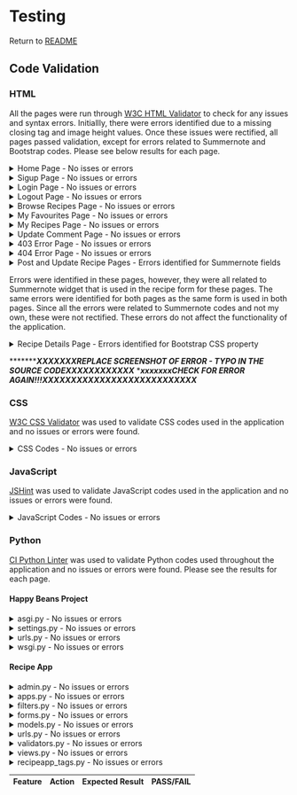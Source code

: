 # Testing

Return to [README](https://github.com/ShizukaDonaghue/happy-beans)

## Code Validation

### HTML
All the pages were run through [W3C HTML Validator](https://validator.w3.org/) to check for any issues and syntax errors.
Initiallly, there were errors identified due to a missing closing tag and image height values.
Once these issues were rectified, all pages passed validation, except for errors related to Summernote and Bootstrap codes.
Please see below results for each page.


<details>
  <summary>Home Page - No isses or errors</summary>
  
  <img src="docs/images/validation/home-page.png">

</details>

<details>
  <summary>Sigup Page - No issues or errors</summary>
  
  <img src="docs/images/validation/signup-page.png">

</details>

<details>
  <summary>Login Page - No issues or errors</summary>
  
  <img src="docs/images/validation/login-page.png">

</details>


<details>
  <summary>Logout Page - No issues or errors</summary>
  
  <img src="docs/images/validation/logout-page.png">

</details>


<details>
  <summary>Browse Recipes Page - No issues or errors</summary>
  
  <img src="docs/images/validation/browse-recipes-page.png">

</details>

<details>
  <summary>My Favourites Page - No issues or errors</summary> 
  
  <img src="docs/images/validation/my-favourites-page.png">

</details>

<details>
  <summary>My Recipes Page - No issues or errors</summary> 
  
  <img src="docs/images/validation/my-recipes-page.png">

</details>

<details>
  <summary>Update Comment Page - No issues or errors</summary> 
  
  <img src="docs/images/validation/update-comment-page.png">

</details>

<details>
  <summary>403 Error Page - No issues or errors</summary> 
  
  <img src="docs/images/validation/403-error-page.png">

</details>

<details>
  <summary>404 Error Page - No issues or errors</summary> 
  
  <img src="docs/images/validation/404-error-page.png">

</details>


<details>
  <summary>Post and Update Recipe Pages - Errors identified for Summernote fields</summary> 
  
  
 

</details>

Errors were identified in these pages, however, they were all related to Summernote widget that is used in the recipe form for these pages.
The same errors were identified for both pages as the same form is used in both pages. 
Since all the errors were related to Summernote codes and not my own, these were not rectified. 
These errors do not affect the functionality of the application.

<details>
  <summary>Recipe Details Page - Errors identified for Bootstrap CSS property</summary> 
  
  <img src="docs/images/validation/post-and-update-recipe-pages.pdf" width=800>

</details>


********************XXXXXXXREPLACE SCREENSHOT OF ERROR - TYPO IN THE SOURCE CODEXXXXXXXXXXXX*************
********************xxxxxxxCHECK FOR ERROR AGAIN!!!XXXXXXXXXXXXXXXXXXXXXXXXXXX*******************


### CSS
[W3C CSS Validator](https://jigsaw.w3.org/css-validator/) was used to validate CSS codes used in the application and no issues or errors were found.

<details>
  <summary>CSS Codes - No issues or errors</summary> 
  
  <img src="docs/images/validation/css.png">

</details>

### JavaScript
[JSHint](https://jshint.com/) was used to validate JavaScript codes used in the application and no issues or errors were found.

<details>
  <summary>JavaScript Codes - No issues or errors</summary> 
  
  <img src="docs/images/validation/javascript.png">

</details>

### Python
[CI Python Linter](https://pep8ci.herokuapp.com/) was used to validate Python codes used throughout the application and no issues or errors were found.
Please see the results for each page.

#### Happy Beans Project
<details>
  <summary>asgi.py - No issues or errors</summary> 
  
  <img src="docs/images/validation/asgi.png">

</details>

<details>
  <summary>settings.py - No issues or errors</summary> 
  
  <img src="docs/images/validation/settings.png">

Note: `# noqa` was added to Django generated codes under "AUTH_PASSWORD_VALIDATORS" and also to Cloudinary storage under "STATICFILES_STORAGE" to ignore "line too long" errors as these could not be shortened without breaking the codes.

</details>

<details>
  <summary>urls.py - No issues or errors</summary> 
  
  <img src="docs/images/validation/urls-project.png">

</details>

<details>
  <summary>wsgi.py - No issues or errors</summary> 
  
  <img src="docs/images/validation/wsgi.png">

</details>

#### Recipe App
<details>
  <summary>admin.py - No issues or errors</summary> 
  
  <img src="docs/images/validation/admin.png">

</details>

<details>
  <summary>apps.py - No issues or errors</summary> 
  
  <img src="docs/images/validation/apps.png">

</details>

<details>
  <summary>filters.py - No issues or errors</summary> 
  
  <img src="docs/images/validation/filters.png">

</details>

<details>
  <summary>forms.py - No issues or errors</summary> 
  
  <img src="docs/images/validation/forms.png">

</details>

<details>
  <summary>models.py - No issues or errors</summary> 
  
  <img src="docs/images/validation/models.png">

</details>

<details>
  <summary>urls.py - No issues or errors</summary> 
  
  <img src="docs/images/validation/urls.png">

</details>

<details>
  <summary>validators.py - No issues or errors</summary> 
  
  <img src="docs/images/validation/validators.png">

</details>

<details>
  <summary>views.py - No issues or errors</summary> 
  
  <img src="docs/images/validation/views.png">

</details>

<details>
  <summary>recipeapp_tags.py - No issues or errors</summary> 
  
  <img src="docs/images/validation/recipeapp-tags.png">

</details>






Feature | Action | Expected Result | PASS/FAIL
---|---|---|---

